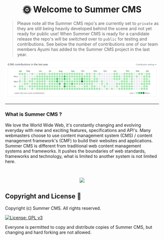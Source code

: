 <h1 align="center">🌞 Welcome to Summer CMS</h1>

> Please note all the Summer CMS repo's are currently set to `private` as they are still being heavily developed behind the scene and not yet ready for public use! When Summer CMS is ready for a candidate release the repo's will be switched over to `public` for testing and contributions. See below the number of contributions one of our team members Ayumi has added to the Summer CMS project in the last year.

<p align="center">
  <img src="https://github.com/Summer-CMS-Modules/sc-vendor-packages-browser-svg-icons/blob/master/assets/images/commits.png"/>
</p>

<hr/>

<h3>What is Summer CMS ?</h3>

We love the World Wide Web, it's constantly changing and evolving everyday with new and exciting features, specifications and API's. Many webmasters choose to use content management system (CMS) / content management framework's (CMF) to build their websites and applications. Summer CMS is different from traditional web content management systems and frameworks. It pushes the boundaries of web standards, frameworks and technology, what is limited to another system is not limited here.

<br>

<p align="center"><img src="https://github.com/Summer-CMS/TEMP-Welcome-Screen/blob/master/assets/images/summer-cms.gif"></p>

## Copyright and License 📄

Copyright (c) Summer CMS. All rights reserved.

[![License: GPL v3](https://img.shields.io/badge/License-GPLv3-blue.svg)](https://www.gnu.org/licenses/gpl-3.0)

Everyone is permitted to copy and distribute copies of Summer CMS, but changing and hard forking are not allowed.
